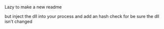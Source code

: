 Lazy to make a new readme 

but inject the dll into your process and add an hash check for be sure the dll isn't changed
